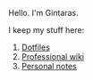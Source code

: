 Hello. I'm Gintaras.

I keep my stuff here:

1. [Dotfiles](https://github.com/ganiulis/dotfiles-0c49)
2. [Professional wiki](https://github.com/ganiulis/ganiulis/wiki)
3. [Personal notes](https://ganiulis.github.io/notes-personal)
